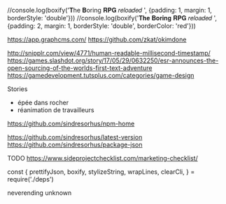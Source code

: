 //console.log(boxify('𝐓he 𝐁oring 𝐑𝐏𝐆 𝑟𝑒𝑙𝑜𝑎𝑑𝑒𝑑 ', {padding: 1, margin: 1, borderStyle: 'double'}))
//console.log(boxify('𝐓𝐡𝐞 𝐁𝐨𝐫𝐢𝐧𝐠 𝐑𝐏𝐆 𝑟𝑒𝑙𝑜𝑎𝑑𝑒𝑑 ', {padding: 2, margin: 1, borderStyle: 'double', borderColor: 'red'}))


https://app.graphcms.com/
https://github.com/zkat/okimdone

http://snipplr.com/view/4771/human-readable-millisecond-timestamp/
https://games.slashdot.org/story/17/05/29/0632250/esr-announces-the-open-sourcing-of-the-worlds-first-text-adventure
https://gamedevelopment.tutsplus.com/categories/game-design



Stories
- épée dans rocher
- réanimation de travailleurs

https://github.com/sindresorhus/npm-home

https://github.com/sindresorhus/latest-version
https://github.com/sindresorhus/package-json


TODO https://www.sideprojectchecklist.com/marketing-checklist/


const {
	prettifyJson,
	boxify,
	stylizeString,
	wrapLines,
	clearCli,
} = require('./deps')


neverending
unknown
